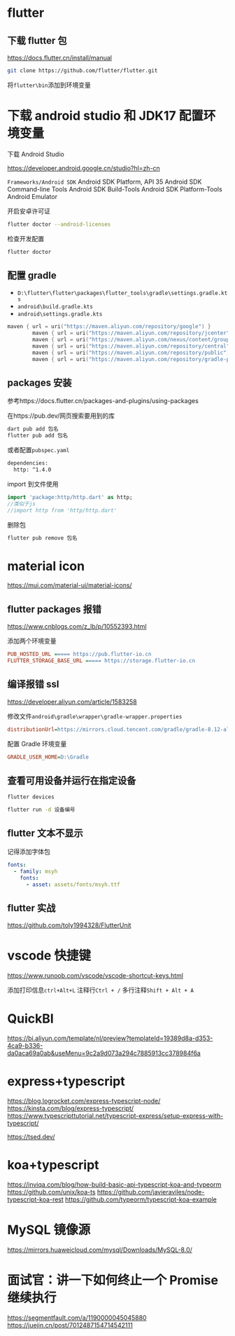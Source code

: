 # flutter

## 下载 flutter 包

https://docs.flutter.cn/install/manual

```sh
git clone https://github.com/flutter/flutter.git
```

将`flutter\bin`添加到环境变量

# 下载 android studio 和 JDK17 配置环境变量

下载 Android Studio

https://developer.android.google.cn/studio?hl=zh-cn

`Frameworks/Android SDK`
Android SDK Platform, API 35
Android SDK Command-line Tools
Android SDK Build-Tools
Android SDK Platform-Tools
Android Emulator

开启安卓许可证

```sh
flutter doctor --android-licenses
```

检查开发配置

```sh
flutter doctor
```

## 配置 gradle

- `D:\flutter\flutter\packages\flutter_tools\gradle\settings.gradle.kts`
- `android\build.gradle.kts`
- `android\settings.gradle.kts`

```kts
maven { url = uri("https://maven.aliyun.com/repository/google") }
        maven { url = uri("https://maven.aliyun.com/repository/jcenter") }
        maven { url = uri("https://maven.aliyun.com/nexus/content/groups/public/") }
        maven { url = uri("https://maven.aliyun.com/repository/central") }
        maven { url = uri("https://maven.aliyun.com/repository/public") }
        maven { url = uri("https://maven.aliyun.com/repository/gradle-plugin") }
```

## packages 安装

参考https://docs.flutter.cn/packages-and-plugins/using-packages

在https://pub.dev/网页搜索要用到的库

```sh
dart pub add 包名
flutter pub add 包名
```

或者配置`pubspec.yaml`

```sh
dependencies:
  http: ^1.4.0
```

import 到文件使用

```dart
import 'package:http/http.dart' as http;
//类似于js
//import http from 'http/http.dart'
```

删除包

```sh
flutter pub remove 包名
```

# material icon

https://mui.com/material-ui/material-icons/

## flutter packages 报错

https://www.cnblogs.com/z_lb/p/10552393.html

添加两个环境变量

```ini
PUB_HOSTED_URL ===== https://pub.flutter-io.cn
FLUTTER_STORAGE_BASE_URL ===== https://storage.flutter-io.cn
```

## 编译报错 ssl

https://developer.aliyun.com/article/1583258

修改文件`android\gradle\wrapper\gradle-wrapper.properties`

```ini
distributionUrl=https://mirrors.cloud.tencent.com/gradle/gradle-8.12-all.zip
```

配置 Gradle 环境变量

```ini
GRADLE_USER_HOME=D:\Gradle
```

## 查看可用设备并运行在指定设备

```sh
flutter devices

flutter run -d 设备编号
```

## flutter 文本不显示

记得添加字体包

```yaml
fonts:
  - family: msyh
    fonts:
      - asset: assets/fonts/msyh.ttf
```

## flutter 实战

https://github.com/toly1994328/FlutterUnit

# vscode 快捷键

https://www.runoob.com/vscode/vscode-shortcut-keys.html

添加打印信息`ctrl+Alt+L`
注释行`Ctrl + /`
多行注释`Shift + Alt + A`

# QuickBI

https://bi.aliyun.com/template/nl/preview?templateId=19389d8a-d353-4ca9-b336-da0aca69a0ab&useMenu=9c2a9d073a294c7885913cc378984f6a

# express+typescript

https://blog.logrocket.com/express-typescript-node/
https://kinsta.com/blog/express-typescript/
https://www.typescripttutorial.net/typescript-express/setup-express-with-typescript/

https://tsed.dev/

# koa+typescript

https://inviqa.com/blog/how-build-basic-api-typescript-koa-and-typeorm
https://github.com/unix/koa-ts
https://github.com/javieraviles/node-typescript-koa-rest
https://github.com/typeorm/typescript-koa-example

# MySQL 镜像源

https://mirrors.huaweicloud.com/mysql/Downloads/MySQL-8.0/

# 面试官：讲一下如何终止一个 Promise 继续执行

https://segmentfault.com/a/1190000045045880
https://juejin.cn/post/7012487154714542111
